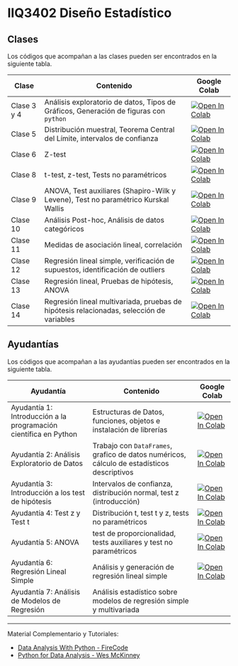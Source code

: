 # IIQ3402 Diseño Estadístico
## Clases
Los códigos que acompañan a las clases pueden ser encontrados en la siguiente tabla.


|  **Clase** | **Contenido**  | **Google Colab**
|---|---|---|
|Clase 3 y 4| Análisis exploratorio de datos, Tipos de Gráficos, Generación de figuras con `python`| [![Open In Colab](https://colab.research.google.com/assets/colab-badge.svg)](https://githubtocolab.com/SysBioengLab/IIQ3402-Statistical-Design/blob/main/Clases/Clase3_4_AnalisisExploratorioDeDatos.ipynb)|
|Clase 5| Distribución muestral, Teorema Central del Límite, intervalos de confianza| [![Open In Colab](https://colab.research.google.com/assets/colab-badge.svg)](https://githubtocolab.com/SysBioengLab/IIQ3402-Statistical-Design/blob/main/Clases/Clase5_InferenciaEstadistica_I.ipynb)|
|Clase 6| Z-test| [![Open In Colab](https://colab.research.google.com/assets/colab-badge.svg)](https://githubtocolab.com/SysBioengLab/IIQ3402-Statistical-Design/blob/main/Clases/Clase6_InferenciaEstadistica_II.ipynb)|
|Clase 8| t-test, z-test, Tests no paramétricos |  [![Open In Colab](https://colab.research.google.com/assets/colab-badge.svg)](https://githubtocolab.com/SysBioengLab/IIQ3402-Statistical-Design/blob/main/Clases/Clase8_InferenciaEstadisticaIV.ipynb)|
|Clase 9| ANOVA, Test auxiliares (Shapiro-Wilk y Levene), Test no paramétrico Kurskal Wallis | [![Open In Colab](https://colab.research.google.com/assets/colab-badge.svg)](https://githubtocolab.com/SysBioengLab/IIQ3402-Statistical-Design/blob/main/Clases/Clase9_InferenciaEstadisticaV.ipynb)|
|Clase 10| Análisis Post-hoc, Análisis de datos categóricos| [![Open In Colab](https://colab.research.google.com/assets/colab-badge.svg)](https://githubtocolab.com/SysBioengLab/IIQ3402-Statistical-Design/blob/main/Clases/Clase10_InferenciaEstadisticaVI.ipynb)|
|Clase 11| Medidas de asociación lineal, correlación| [![Open In Colab](https://colab.research.google.com/assets/colab-badge.svg)](https://githubtocolab.com/SysBioengLab/IIQ3402-Statistical-Design/blob/main/Clases/Clase11_AnalisisDeRegresionI.ipynb)|
|Clase 12| Regresión lineal simple, verificación de supuestos, identificación de outliers|[![Open In Colab](https://colab.research.google.com/assets/colab-badge.svg)](https://githubtocolab.com/SysBioengLab/IIQ3402-Statistical-Design/blob/main/Clases/Clase12_AnalisisDeRegresionII.ipynb)|
|Clase 13| Regresión lineal, Pruebas de hipótesis, ANOVA |[![Open In Colab](https://colab.research.google.com/assets/colab-badge.svg)](https://githubtocolab.com/SysBioengLab/IIQ3402-Statistical-Design/blob/main/Clases/Clase13_AnalisisDeRegresionIII.ipynb)|
|Clase 14 | Regresión lineal multivariada, pruebas de hipótesis relacionadas, selección de variables| [![Open In Colab](https://colab.research.google.com/assets/colab-badge.svg)](https://githubtocolab.com/SysBioengLab/IIQ3402-Statistical-Design/blob/main/Clases/Clase14_AnalisisDeRegresionIV.ipynb)|

## Ayudantías

Los códigos que acompañan a las ayudantías pueden ser encontrados en la siguiente tabla.

|  **Ayudantía** | **Contenido**  | **Google Colab**
|---|---|---|
|Ayudantía 1: Introducción a la programación científica en Python  |  Estructuras de Datos, funciones, objetos e instalación de librerías | [![Open In Colab](https://colab.research.google.com/assets/colab-badge.svg)](https://githubtocolab.com/SysBioengLab/IIQ3402-Statistical-Design/blob/main/Ayudantias/Ayudantia1_IntroduccionPython.ipynb)|
|Ayudantía 2: Análisis Exploratorio de Datos  | Trabajo con `DataFrames`, grafico de datos numéricos, cálculo de estadísticos descriptivos | [![Open In Colab](https://colab.research.google.com/assets/colab-badge.svg)](https://githubtocolab.com/SysBioengLab/IIQ3402-Statistical-Design/blob/main/Ayudantias/Ayudantia2_AnalisisExploratorio.ipynb)|
|Ayudantía 3: Introducción a los test de hipótesis| Intervalos de confianza, distribución normal, test z (introducción) | [![Open In Colab](https://colab.research.google.com/assets/colab-badge.svg)](https://githubtocolab.com/SysBioengLab/IIQ3402-Statistical-Design/blob/main/Ayudantias/Ayudantia3_IntroduccionALosTestDeHipotesis.ipynb) |
|Ayudantía 4: Test z y Test t| Distribución t, test t y z, tests no paramétricos | [![Open In Colab](https://colab.research.google.com/assets/colab-badge.svg)](https://githubtocolab.com/SysBioengLab/IIQ3402-Statistical-Design/blob/main/Ayudantias/Ayudantia4_ztest_y_ttest.ipynb)|
|Ayudantía 5: ANOVA| test de proporcionalidad, tests auxiliares y test no paramétricos| [![Open In Colab](https://colab.research.google.com/assets/colab-badge.svg)](https://githubtocolab.com/SysBioengLab/IIQ3402-Statistical-Design/blob/main/Ayudantias/Ayudantia5_TestDeHipotesisANOVA.ipynb)|
|Ayudantía 6: Regresión Lineal Simple| Análisis y generación de regresión lineal simple |[![Open In Colab](https://colab.research.google.com/assets/colab-badge.svg)](https://githubtocolab.com/SysBioengLab/IIQ3402-Statistical-Design/blob/main/Ayudantias/Ayudantia6_IntroModelosDeRegresion.ipynb)|
|Ayudantía 7: Análisis de Modelos de Regresión | Análisis estadístico sobre modelos de regresión simple y multivariada| |[![Open In Colab](https://colab.research.google.com/assets/colab-badge.svg)](https://githubtocolab.com/SysBioengLab/IIQ3402-Statistical-Design/blob/main/Ayudantias/Ayudantia7_AnalisisDeModelosLineales.ipynb)|


----
Material Complementario y Tutoriales:
- [Data Analysis With Python - FireCode](https://www.youtube.com/watch?v=r-uOLxNrNk8)
- [Python for Data Analysis - Wes McKinney](https://wesmckinney.com/book/)
